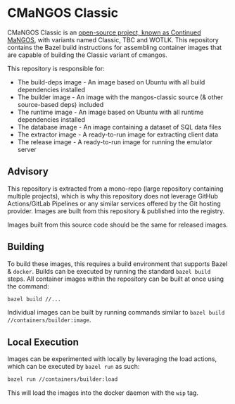 # CMaNGOS Classic

CMaNGOS Classic is an [open-source project, known as Continued MaNGOS](https://github.com/cmangos/mangos-classic), with variants named Classic, TBC and WOTLK. This repository contains the Bazel build instructions for assembling container images that are capable of building the Classic variant of cmangos.

This repository is responsible for:

- The build-deps image - An image based on Ubuntu with all build dependencies installed
- The builder image - An image with the mangos-classic source (& other source-based deps) included
- The runtime image - An image based on Ubuntu with all runtime dependencies installed
- The database image - An image containing a dataset of SQL data files
- The extractor image - A ready-to-run image for extracting client data
- The release image - A ready-to-run image for running the emulator server

## Advisory

This repository is extracted from a mono-repo (large repository containing multiple projects), which is why this repository does not leverage GitHub Actions/GitLab Pipelines or any similar services offered by the Git hosting provider. Images are built from this repository & published into the registry.

Images built from this source code should be the same for released images.

## Building

To build these images, this requires a build environment that supports Bazel & `docker`. Builds can be executed by running the standard `bazel build` steps. All container images within the repository can be built at once using the command:

```bash
bazel build //...
```

Individual images can be built by running commands similar to `bazel build //containers/builder:image`.

## Local Execution

Images can be experimented with locally by leveraging the load actions, which can be executed by `bazel run` as such:

```bash
bazel run //containers/builder:load
```

This will load the images into the docker daemon with the `wip` tag.
